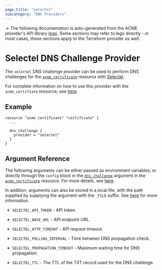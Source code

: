 ```yaml
---
page_title: "selectel"
subcategory: "DNS Providers"
---
```


-> The following documentation is auto-generated from the ACME
provider's API library [lego](https://go-acme.github.io/lego/).  Some
sections may refer to lego directly - in most cases, these sections
apply to the Terraform provider as well.

# Selectel DNS Challenge Provider

The `selectel` DNS challenge provider can be used to perform DNS challenges for
the [`acme_certificate`][resource-acme-certificate] resource with
[Selectel](https://kb.selectel.com/).

[resource-acme-certificate]: ../resources/certificate.md

For complete information on how to use this provider with the `acme_certifiate`
resource, see [here][resource-acme-certificate-dns-challenges].

[resource-acme-certificate-dns-challenges]: ./certificate.md#using-dns-challenges

## Example

```hcl
resource "acme_certificate" "certificate" {
  ...

  dns_challenge {
    provider = "selectel"
  }
}
```
## Argument Reference

The following arguments can be either passed as environment variables, or
directly through the `config` block in the
[`dns_challenge`][resource-acme-certificate-dns-challenge-arg] argument in the
[`acme_certificate`][resource-acme-certificate] resource. For more details, see
[here][resource-acme-certificate-dns-challenges].

[resource-acme-certificate-dns-challenge-arg]: ./certificate.md#dns_challenge

In addition, arguments can also be stored in a local file, with the path
supplied by supplying the argument with the `_FILE` suffix. See
[here][acme-certificate-file-arg-example] for more information.

[acme-certificate-file-arg-example]: ./certificate.md#using-variable-files-for-provider-arguments

* `SELECTEL_API_TOKEN` - API token.

* `SELECTEL_BASE_URL` - API endpoint URL.
* `SELECTEL_HTTP_TIMEOUT` - API request timeout.
* `SELECTEL_POLLING_INTERVAL` - Time between DNS propagation check.
* `SELECTEL_PROPAGATION_TIMEOUT` - Maximum waiting time for DNS propagation.
* `SELECTEL_TTL` - The TTL of the TXT record used for the DNS challenge.


